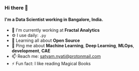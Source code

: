 ### Hi there 👋

#### I'm a Data Scientist working in Bangalore, India.

- 🏢 I'm currently working at **Fractal Analytics**
- ⚙️ I use daily: `.py`
- 🌱 Learning all about **Open Source**
- 💬 Ping me about **Machine Learning**, **Deep Learning**, **MLOps**, **development**, **CAE**
- 📫 Reach me: satyam.nyati@protonmail.com
- ⚡️ Fun fact: I like reading Magical Books
